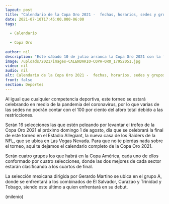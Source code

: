```yaml
---
layout: post
title: "Calendario de la Copa Oro 2021 -  fechas, horarios, sedes y grupos"
date: 2021-07-10T17:45:00.000-06:00
tags:
  
  - Calendario
  
  - Copa Oro
  
author: nil
description: "Este sábado 10 de julio arranca la Copa Oro 2021 con la fase de grupos, competición en la que la selección mexicana parte como favorita para conquistar el título debido a su gran historial que tienen en la Concacaf."
image: /uploads/2021/images-CALENDARIO-COPA-ORO_17952051.jpg
video: nil
audio: nil
alt: Calendario de la Copa Oro 2021 -  fechas, horarios, sedes y grupos
front: false
section: Deportes
---
```


Al igual que cualquier competencia deportiva, este torneo se estará celebrando en medio de la pandemia del coronavirus, por lo que varias de las sedes no podrán contar con el 100 por ciento del aforo total debido a las restricciones. 

Serán 16 selecciones las que estén peleando por levantar el trofeo de la Copa Oro 2021 el próximo domingo 1 de agosto, día que se celebrará la final de este torneo en el Estadio Allegiant, la nueva casa de los Raiders de la NFL, que se ubica en Las Vegas Nevada. Para que no te pierdas nada sobre el torneo, aquí te dejamos el calendario completo de la Copa Oro 2021.

Serán cuatro grupos los que habrá en la Copa América, cada uno de ellos conformado por cuatro selecciones, donde las dos mejores de cada sector estarán clasificando a los cuartos de final. 

La selección mexicana dirigida por Gerardo Martino se ubica en el grupo A, donde se enfrentará a los combinados de El Salvador, Curazao y Trinidad y Tobago, siendo este último a quien enfrentará en su debut. 

(milenio)